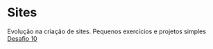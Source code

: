 # Sites
Evolução na criação de sites. Pequenos exercícios e  projetos simples 
<a href='Sites\Desafio10\index.html'> Desafio 10